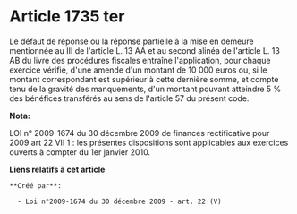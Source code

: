 # Article 1735 ter

Le défaut de réponse ou la réponse partielle à la mise en demeure mentionnée au III de l'article L. 13 AA et au second alinéa
de l'article L. 13 AB du livre des procédures fiscales entraîne l'application, pour chaque exercice vérifié, d'une amende
d'un montant de 10 000 euros ou, si le montant correspondant est supérieur à cette dernière somme, et compte tenu de la
gravité des manquements, d'un montant pouvant atteindre 5 % des bénéfices transférés au sens de l'article 57 du présent code.

**Nota:**

LOI n° 2009-1674 du 30 décembre 2009 de finances rectificative pour 2009 art 22 VII 1 : les présentes dispositions sont
applicables aux exercices ouverts à compter du 1er janvier 2010.

**Liens relatifs à cet article**

	**Créé par**:

	  - Loi n°2009-1674 du 30 décembre 2009 - art. 22 (V)

